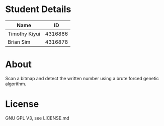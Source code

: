 Student Details 
===============
|Name            | ID        |
|----------------|-----------|
|Timothy Kiyui   | 4316886   |
|Brian Sim       | 4316878   |

About
=====
Scan a bitmap and detect the written number
using a brute forced genetic algorithm.

License 
=======
GNU GPL V3, see LICENSE.md
